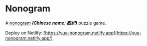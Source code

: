 # Nonogram

A [nonogram](https://en.wikipedia.org/wiki/Nonogram) **_(Chinese name: 数织)_** puzzle game.

Deploy on Netlify: [https://vue-nonogram.netlify.app](https://vue-nonogram.netlify.app/)

